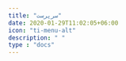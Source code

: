 ```yaml
---
title: "سرپرست"
date: 2020-01-29T11:02:05+06:00
icon: "ti-menu-alt"
description: " "
type : "docs"
---
```





  






